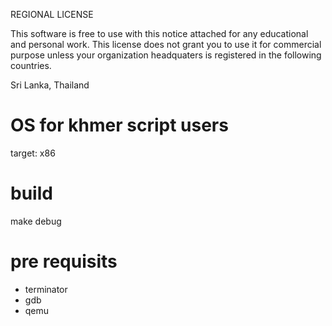 REGIONAL LICENSE 

This software is free to use with this notice attached for any educational and personal work. This license does not grant you to use it for commercial purpose unless your organization headquaters is registered in the following countries. 

Sri Lanka, Thailand 

# OS for khmer script users

target: x86 

# build

make debug 

# pre requisits 
- terminator
- gdb
- qemu 
